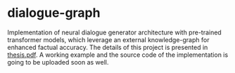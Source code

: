 # dialogue-graph

Implementation of neural dialogue generator architecture with pre-trained transformer models, which leverage an external knowledge-graph for enhanced factual accuracy. The details of this project is presented in [thesis.pdf](https://github.com/Mrpatekful/dialogue-graph/blob/main/thesis.pdf). A working example and the source code of the implementation is going to be uploaded soon as well.
